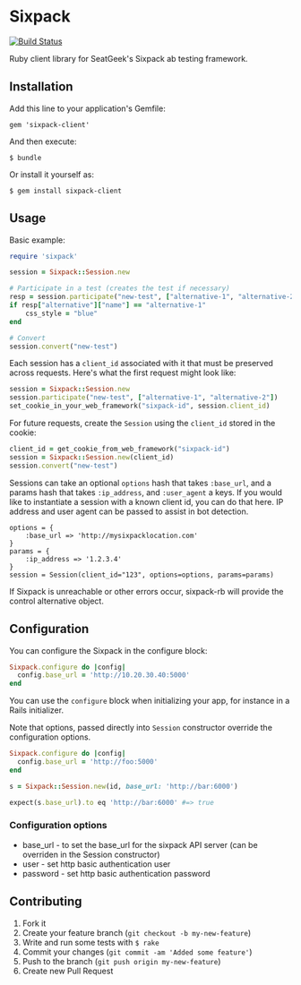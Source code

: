 # Sixpack

[![Build Status](https://travis-ci.org/seatgeek/sixpack-rb.svg?branch=master)](https://travis-ci.org/seatgeek/sixpack-rb)

Ruby client library for SeatGeek's Sixpack ab testing framework.

## Installation

Add this line to your application's Gemfile:

    gem 'sixpack-client'

And then execute:

    $ bundle

Or install it yourself as:

    $ gem install sixpack-client

## Usage

Basic example:

```ruby
require 'sixpack'

session = Sixpack::Session.new

# Participate in a test (creates the test if necessary)
resp = session.participate("new-test", ["alternative-1", "alternative-2"])
if resp["alternative"]["name"] == "alternative-1"
    css_style = "blue"
end

# Convert
session.convert("new-test")
```

Each session has a `client_id` associated with it that must be preserved across requests. Here's what the first request might look like:

```ruby
session = Sixpack::Session.new
session.participate("new-test", ["alternative-1", "alternative-2"])
set_cookie_in_your_web_framework("sixpack-id", session.client_id)
```

For future requests, create the `Session` using the `client_id` stored in the cookie:

```ruby
client_id = get_cookie_from_web_framework("sixpack-id")
session = Sixpack::Session.new(client_id)
session.convert("new-test")
```

Sessions can take an optional `options` hash that takes `:base_url`, and a params hash that takes `:ip_address`, and `:user_agent` a keys. If you would like to instantiate a session with a known client id, you can do that here. IP address and user agent can be passed to assist in bot detection.

    options = {
        :base_url => 'http://mysixpacklocation.com'
    }
    params = {
        :ip_address => '1.2.3.4'
    }
    session = Session(client_id="123", options=options, params=params)

If Sixpack is unreachable or other errors occur, sixpack-rb will provide the control alternative object.

## Configuration

You can configure the Sixpack in the configure block:

```ruby
Sixpack.configure do |config|
  config.base_url = 'http://10.20.30.40:5000'
end
```

You can use the `configure` block when initializing your app, for instance in a
Rails initializer.

Note that options, passed directly into `Session` constructor override the configuration options.

```ruby
Sixpack.configure do |config|
  config.base_url = 'http://foo:5000'
end

s = Sixpack::Session.new(id, base_url: 'http://bar:6000')

expect(s.base_url).to eq 'http://bar:6000' #=> true
```
### Configuration options

* base_url - to set the base_url for the sixpack API server (can be
  overriden in the Session constructor)
* user - set http basic authentication user
* password - set http basic authentication password

## Contributing

1. Fork it
2. Create your feature branch (`git checkout -b my-new-feature`)
3. Write and run some tests with `$ rake`
4. Commit your changes (`git commit -am 'Added some feature'`)
5. Push to the branch (`git push origin my-new-feature`)
6. Create new Pull Request
